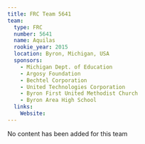 ```yaml
---
title: FRC Team 5641
team:
  type: FRC
  number: 5641
  name: Aquilas
  rookie_year: 2015
  location: Byron, Michigan, USA
  sponsors:
    - Michigan Dept. of Education
    - Argosy Foundation
    - Bechtel Corporation
    - United Technologies Corporation
    - Byron First United Methodist Church
    - Byron Area High School
  links:
    Website: 
---
```

No content has been added for this team